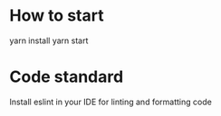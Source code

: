 How to start
============

yarn install
yarn start


Code standard
=============

Install eslint in your IDE for linting and formatting code
